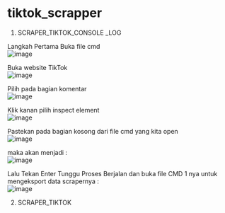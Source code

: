 # tiktok_scrapper

1. SCRAPER_TIKTOK_CONSOLE _LOG

Langkah Pertama Buka file cmd <br>
![image](https://user-images.githubusercontent.com/32626488/203287212-82796aa1-53bb-443c-befa-3692e20772c2.png)

Buka website TikTok <br>
![image](https://user-images.githubusercontent.com/32626488/203287947-9b59e602-ee5b-42aa-89ad-5fa81e05a657.png)

Pilih pada bagian komentar <br>
![image](https://user-images.githubusercontent.com/32626488/203288567-f0aa9f6b-3a38-4f58-8d1f-bc9b0be9fc36.png)

Klik kanan pilih inspect element  <br>
![image](https://user-images.githubusercontent.com/32626488/203288791-fee9bcef-1c2e-47ae-bb47-190fae9132f7.png)

Pastekan pada bagian kosong dari file cmd yang kita open  <br>
![image](https://user-images.githubusercontent.com/32626488/203289244-0abe6630-7467-446a-9f0d-ff2936f18a99.png)

maka akan menjadi :  <br>
![image](https://user-images.githubusercontent.com/32626488/203289328-74d6dac3-5dae-4d09-91b2-1bd9224234fe.png)

Lalu Tekan Enter Tunggu Proses Berjalan dan buka file CMD 1 nya untuk mengeksport data scrapernya : <br>
![image](https://user-images.githubusercontent.com/32626488/203289700-622e2136-7d2d-458e-9fcf-d3c016f1229e.png)


2. SCRAPER_TIKTOK


